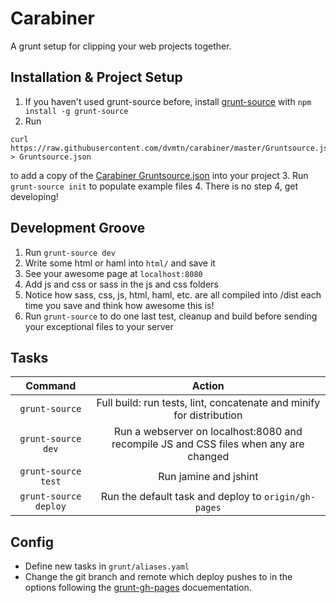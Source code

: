 Carabiner
=========
A grunt setup for clipping your web projects together.

Installation & Project Setup
----------------------------
1. If you haven't used grunt-source before, install [grunt-source](https://www.npmjs.org/package/grunt-source) with `npm install -g grunt-source`
2. Run
```
curl https://raw.githubusercontent.com/dvmtn/carabiner/master/Gruntsource.json.example > Gruntsource.json
```
to add a copy of the [Carabiner Gruntsource.json](https://github.com/dvmtn/carabiner/blob/master/Gruntsource.json.example) into your project
3. Run `grunt-source init` to populate example files
4. There is no step 4, get developing!

Development Groove
------------------
1. Run `grunt-source dev`
2. Write some html or haml into `html/` and save it
3. See your awesome page at `localhost:8080`
4. Add js and css or sass in the js and css folders
5. Notice how sass, css, js, html, haml, etc. are all compiled into /dist each time you save and think how awesome this is!
6. Run `grunt-source` to do one last test, cleanup and build before sending your exceptional files to your server


Tasks
-----
|   Command          |                                         Action                                        |
|:------------------:|:-------------------------------------------------------------------------------------:|
| `grunt-source`            | Full build: run tests, lint, concatenate and minify for distribution                  |
| `grunt-source dev`        | Run a webserver on localhost:8080 and recompile JS and CSS files when any are changed |
| `grunt-source test`       | Run jamine and jshint                                                                 |
| `grunt-source deploy`     | Run the default task and deploy to `origin/gh-pages`                                  |

Config
------
- Define new tasks in `grunt/aliases.yaml`
- Change the git branch and remote which deploy pushes to in the options following the [grunt-gh-pages](https://github.com/tschaub/grunt-gh-pages#optionsrepo) docuementation.
